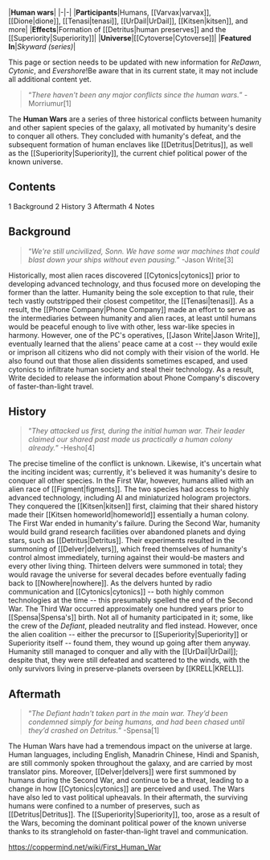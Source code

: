 |**Human wars**|
|-|-|
|**Participants**|Humans, [[Varvax\|varvax]], [[Dione\|dione]], [[Tenasi\|tenasi]], [[UrDail\|UrDail]], [[Kitsen\|kitsen]], and more|
|**Effects**|Formation of [[Detritus\|human preserves]] and the [[Superiority\|Superiority]]|
|**Universe**|[[Cytoverse\|Cytoverse]]|
|**Featured In**|*Skyward (series)*|

This page or section needs to be updated with new information for *ReDawn*, *Cytonic*, and *Evershore*!Be aware that in its current state, it may not include all additional content yet.

>“*There haven't been any major conflicts since the human wars.*”
\-Morriumur[1]


The **Human Wars** are a series of three historical conflicts between humanity and other sapient species of the galaxy, all motivated by humanity's desire to conquer all others. They concluded with humanity's defeat, and the subsequent formation of human enclaves like [[Detritus\|Detritus]], as well as the [[Superiority\|Superiority]], the current chief political power of the known universe.

## Contents

1 Background
2 History
3 Aftermath
4 Notes


## Background
>“*We're still uncivilized, Sonn. We have some war machines that could blast down your ships without even pausing.*”
\-Jason Write[3]


Historically, most alien races discovered [[Cytonics\|cytonics]] prior to developing advanced technology, and thus focused more on developing the former than the latter. Humanity being the sole exception to that rule, their tech vastly outstripped their closest competitor, the [[Tenasi\|tenasi]]. As a result, the [[Phone Company\|Phone Company]] made an effort to serve as the intermediaries between humanity and alien races, at least until humans would be peaceful enough to live with other, less war-like species in harmony.
However, one of the PC's operatives, [[Jason Write\|Jason Write]], eventually learned that the aliens' peace came at a cost -- they would exile or imprison all citizens who did not comply with their vision of the world. He also found out that those alien dissidents sometimes escaped, and used cytonics to infiltrate human society and steal their technology. As a result, Write decided to release the information about Phone Company's discovery of faster-than-light travel.

## History
>“*They attacked us first, during the initial human war. Their leader claimed our shared past made us practically a human colony already.*”
\-Hesho[4]


The precise timeline of the conflict is unknown. Likewise, it's uncertain what the inciting incident was; currently, it's believed it was humanity's desire to conquer all other species. In the First War, however, humans allied with an alien race of [[Figment\|figments]]. The two species had access to highly advanced technology, including AI and miniaturized hologram projectors. They conquered the [[Kitsen\|kitsen]] first, claiming that their shared history made their [[Kitsen homeworld\|homeworld]] essentially a human colony. The First War ended in humanity's failure.
During the Second War, humanity would build grand research facilities over abandoned planets and dying stars, such as [[Detritus\|Detritus]]. Their experiments resulted in the summoning of [[Delver\|delvers]], which freed themselves of humanity's control almost immediately, turning against their would-be masters and every other living thing. Thirteen delvers were summoned in total; they would ravage the universe for several decades before eventually fading back to [[Nowhere\|nowhere]]. As the delvers hunted by radio communication and [[Cytonics\|cytonics]] -- both highly common technologies at the time -- this presumably spelled the end of the Second War.
The Third War occurred approximately one hundred years prior to [[Spensa\|Spensa's]] birth. Not all of humanity participated in it; some, like the crew of the *Defiant*, pleaded neutrality and fled instead. However, once the alien coalition -- either the precursor to [[Superiority\|Superiority]] or Superiority itself -- found them, they wound up going after them anyway. Humanity still managed to conquer and ally with the [[UrDail\|UrDail]]; despite that, they were still defeated and scattered to the winds, with the only survivors living in preserve-planets overseen by [[KRELL\|KRELL]].

## Aftermath
>“*The Defiant hadn't taken part in the main war. They’d been condemned simply for being humans, and had been chased until they’d crashed on Detritus.*”
\-Spensa[1]


The Human Wars have had a tremendous impact on the universe at large. Human languages, including English, Manadrin Chinese, Hindi and Spanish, are still commonly spoken throughout the galaxy, and are carried by most translator pins. Moreover, [[Delver\|delvers]] were first summoned by humans during the Second War, and continue to be a threat, leading to a change in how [[Cytonics\|cytonics]] are perceived and used.
The Wars have also led to vast political upheavals. In their aftermath, the surviving humans were confined to a number of preserves, such as [[Detritus\|Detritus]]. The [[Superiority\|Superiority]], too, arose as a result of the Wars, becoming the dominant political power of the known universe thanks to its stranglehold on faster-than-light travel and communication.



https://coppermind.net/wiki/First_Human_War